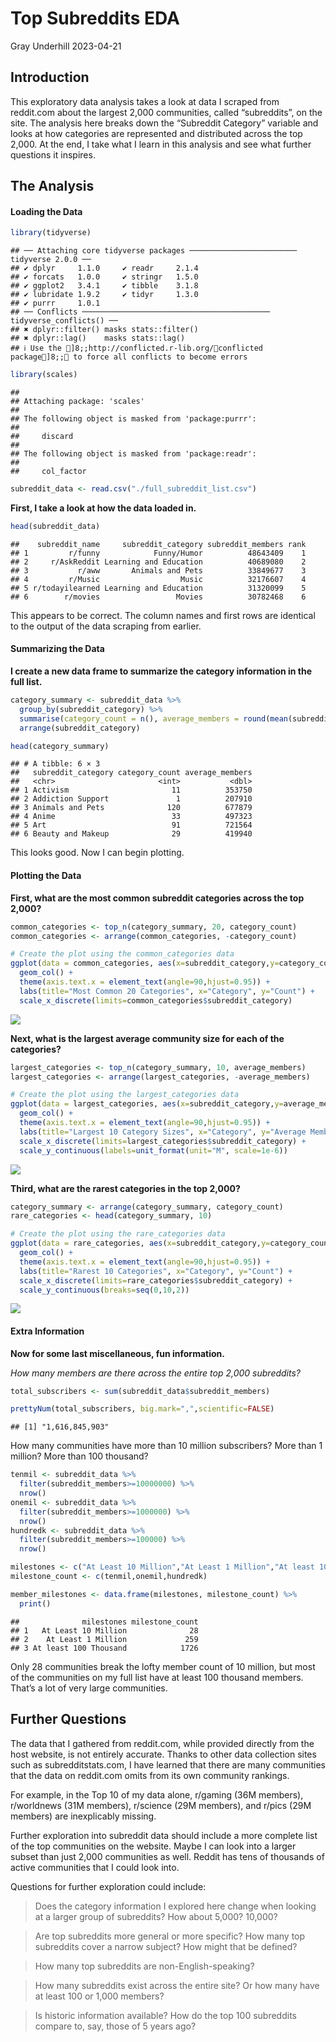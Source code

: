 Top Subreddits EDA
================
Gray Underhill
2023-04-21

## Introduction

This exploratory data analysis takes a look at data I scraped from
reddit.com about the largest 2,000 communities, called “subreddits”, on
the site. The analysis here breaks down the “Subreddit Category”
variable and looks at how categories are represented and distributed
across the top 2,000. At the end, I take what I learn in this analysis
and see what further questions it inspires.

## The Analysis

#### Loading the Data

``` r
library(tidyverse)
```

    ## ── Attaching core tidyverse packages ──────────────────────── tidyverse 2.0.0 ──
    ## ✔ dplyr     1.1.0     ✔ readr     2.1.4
    ## ✔ forcats   1.0.0     ✔ stringr   1.5.0
    ## ✔ ggplot2   3.4.1     ✔ tibble    3.1.8
    ## ✔ lubridate 1.9.2     ✔ tidyr     1.3.0
    ## ✔ purrr     1.0.1     
    ## ── Conflicts ────────────────────────────────────────── tidyverse_conflicts() ──
    ## ✖ dplyr::filter() masks stats::filter()
    ## ✖ dplyr::lag()    masks stats::lag()
    ## ℹ Use the ]8;;http://conflicted.r-lib.org/conflicted package]8;; to force all conflicts to become errors

``` r
library(scales)
```

    ## 
    ## Attaching package: 'scales'
    ## 
    ## The following object is masked from 'package:purrr':
    ## 
    ##     discard
    ## 
    ## The following object is masked from 'package:readr':
    ## 
    ##     col_factor

``` r
subreddit_data <- read.csv("./full_subreddit_list.csv")
```

**First, I take a look at how the data loaded in.**

``` r
head(subreddit_data)
```

    ##    subreddit_name     subreddit_category subreddit_members rank
    ## 1         r/funny            Funny/Humor          48643409    1
    ## 2     r/AskReddit Learning and Education          40689080    2
    ## 3           r/aww       Animals and Pets          33849677    3
    ## 4         r/Music                  Music          32176607    4
    ## 5 r/todayilearned Learning and Education          31320099    5
    ## 6        r/movies                 Movies          30782468    6

This appears to be correct. The column names and first rows are
identical to the output of the data scraping from earlier.

#### Summarizing the Data

**I create a new data frame to summarize the category information in the
full list.**

``` r
category_summary <- subreddit_data %>% 
  group_by(subreddit_category) %>% 
  summarise(category_count = n(), average_members = round(mean(subreddit_members),0)) %>% 
  arrange(subreddit_category)

head(category_summary)
```

    ## # A tibble: 6 × 3
    ##   subreddit_category category_count average_members
    ##   <chr>                       <int>           <dbl>
    ## 1 Activism                       11          353750
    ## 2 Addiction Support               1          207910
    ## 3 Animals and Pets              120          677879
    ## 4 Anime                          33          497323
    ## 5 Art                            91          721564
    ## 6 Beauty and Makeup              29          419940

This looks good. Now I can begin plotting.

#### Plotting the Data

**First, what are the most common subreddit categories across the top
2,000?**

``` r
common_categories <- top_n(category_summary, 20, category_count)
common_categories <- arrange(common_categories, -category_count)

# Create the plot using the common_categories data
ggplot(data = common_categories, aes(x=subreddit_category,y=category_count)) + 
  geom_col() +
  theme(axis.text.x = element_text(angle=90,hjust=0.95)) +
  labs(title="Most Common 20 Categories", x="Category", y="Count") +
  scale_x_discrete(limits=common_categories$subreddit_category)
```

![](Top-2000-Subreddits-Analysis_files/figure-gfm/most%20common%20categories-1.png)<!-- -->

**Next, what is the largest average community size for each of the
categories?**

``` r
largest_categories <- top_n(category_summary, 10, average_members)
largest_categories <- arrange(largest_categories, -average_members)

# Create the plot using the largest_categories data
ggplot(data = largest_categories, aes(x=subreddit_category,y=average_members)) + 
  geom_col() +
  theme(axis.text.x = element_text(angle=90,hjust=0.95)) +
  labs(title="Largest 10 Category Sizes", x="Category", y="Average Members") +
  scale_x_discrete(limits=largest_categories$subreddit_category) +
  scale_y_continuous(labels=unit_format(unit="M", scale=1e-6))
```

![](Top-2000-Subreddits-Analysis_files/figure-gfm/largest%20category%20member%20size-1.png)<!-- -->

**Third, what are the rarest categories in the top 2,000?**

``` r
category_summary <- arrange(category_summary, category_count)
rare_categories <- head(category_summary, 10)

# Create the plot using the rare_categories data
ggplot(data = rare_categories, aes(x=subreddit_category,y=category_count)) + 
  geom_col() +
  theme(axis.text.x = element_text(angle=90,hjust=0.95)) +
  labs(title="Rarest 10 Categories", x="Category", y="Count") +
  scale_x_discrete(limits=rare_categories$subreddit_category) +
  scale_y_continuous(breaks=seq(0,10,2))
```

![](Top-2000-Subreddits-Analysis_files/figure-gfm/rarest%20categories-1.png)<!-- -->

#### Extra Information

**Now for some last miscellaneous, fun information.**

*How many members are there across the entire top 2,000 subreddits?*

``` r
total_subscribers <- sum(subreddit_data$subreddit_members)

prettyNum(total_subscribers, big.mark=",",scientific=FALSE)
```

    ## [1] "1,616,845,903"

How many communities have more than 10 million subscribers? More than 1
million? More than 100 thousand?

``` r
tenmil <- subreddit_data %>% 
  filter(subreddit_members>=10000000) %>% 
  nrow()
onemil <- subreddit_data %>% 
  filter(subreddit_members>=1000000) %>% 
  nrow()
hundredk <- subreddit_data %>% 
  filter(subreddit_members>=100000) %>% 
  nrow()

milestones <- c("At Least 10 Million","At Least 1 Million","At least 100 Thousand")
milestone_count <- c(tenmil,onemil,hundredk) 

member_milestones <- data.frame(milestones, milestone_count) %>% 
  print()
```

    ##              milestones milestone_count
    ## 1   At Least 10 Million              28
    ## 2    At Least 1 Million             259
    ## 3 At least 100 Thousand            1726

Only 28 communities break the lofty member count of 10 million, but most
of the communities on my full list have at least 100 thousand members.
That’s a lot of very large communities.

## Further Questions

The data that I gathered from reddit.com, while provided directly from
the host website, is not entirely accurate. Thanks to other data
collection sites such as subredditstats.com, I have learned that there
are many communities that the data on reddit.com omits from its own
community rankings.

For example, in the Top 10 of my data alone, r/gaming (36M members),
r/worldnews (31M members), r/science (29M members), and r/pics (29M
members) are inexplicably missing.

Further exploration into subreddit data should include a more complete
list of the top communities on the website. Maybe I can look into a
larger subset than just 2,000 communities as well. Reddit has tens of
thousands of active communities that I could look into.

Questions for further exploration could include:

> Does the category information I explored here change when looking at a
> larger group of subreddits? How about 5,000? 10,000?

> Are top subreddits more general or more specific? How many top
> subreddits cover a narrow subject? How might that be defined?

> How many top subreddits are non-English-speaking?

> How many subreddits exist across the entire site? Or how many have at
> least 100 or 1,000 members?

> Is historic information available? How do the top 100 subreddits
> compare to, say, those of 5 years ago?

